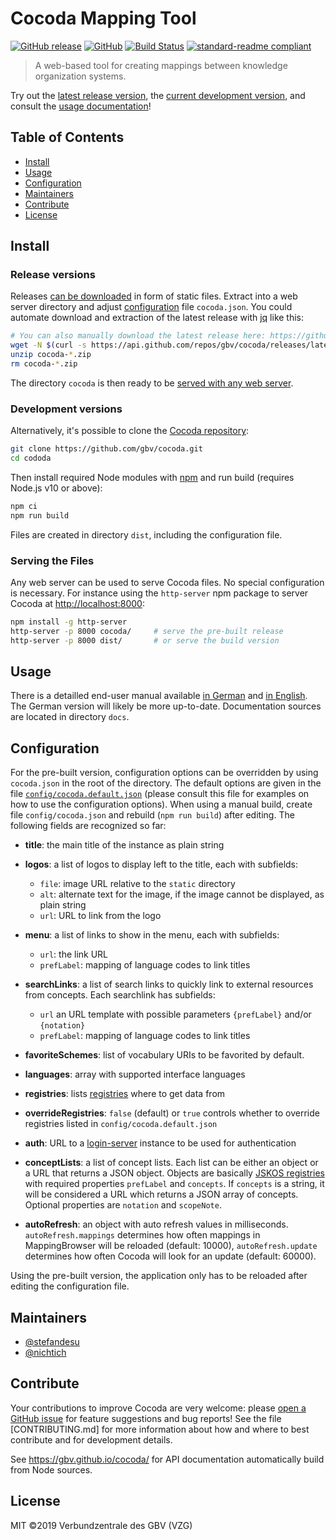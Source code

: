 # Cocoda Mapping Tool

[![GitHub release](https://img.shields.io/github/release/gbv/cocoda.svg)](https://github.com/gbv/cocoda/releases/latest)
[![GitHub](https://img.shields.io/github/license/gbv/cocoda.svg)](https://github.com/gbv/cocoda/blob/master/LICENSE)
[![Build Status](https://travis-ci.org/gbv/cocoda.svg?branch=dev)](https://travis-ci.org/gbv/cocoda)
[![standard-readme compliant](https://img.shields.io/badge/readme%20style-standard-brightgreen.svg)](https://github.com/RichardLitt/standard-readme)

> A web-based tool for creating mappings between knowledge organization systems.

Try out the [latest release version](https://coli-conc.gbv.de/cocoda/), the [current development version](https://coli-conc.gbv.de/cocoda/dev/), and consult the [usage documentation](#usage)!

## Table of Contents

- [Install](#install)
- [Usage](#usage)
- [Configuration](#configuration)
- [Maintainers](#maintainers)
- [Contribute](#contribute)
- [License](#license)

## Install

### Release versions

Releases [can be downloaded](https://github.com/gbv/cocoda/releases) in form of static files. Extract into a web server directory and adjust [configuration](#configuration) file `cocoda.json`. You could automate download and extraction of the latest release with [jq](https://stedolan.github.io/jq/) like this:

```bash
# You can also manually download the latest release here: https://github.com/gbv/cocoda/releases/latest
wget -N $(curl -s https://api.github.com/repos/gbv/cocoda/releases/latest | jq -r '.assets[].browser_download_url')
unzip cocoda-*.zip
rm cocoda-*.zip
```

The directory `cocoda` is then ready to be [served with any web server](#serving-the-files).

### Development versions

Alternatively, it's possible to clone the [Cocoda repository](https://github.com/gbv/cocoda):

```bash
git clone https://github.com/gbv/cocoda.git
cd cododa
```

Then install required Node modules with [npm](https://www.npmjs.com/get-npm) and run build (requires Node.js v10 or above):

```bash
npm ci
npm run build
```

Files are created in directory `dist`, including the configuration file.

### Serving the Files

Any web server can be used to serve Cocoda files. No special configuration is necessary. For instance using the `http-server` npm package to server Cocoda at <http://localhost:8000>:

```bash
npm install -g http-server
http-server -p 8000 cocoda/     # serve the pre-built release
http-server -p 8000 dist/       # or serve the build version
```

## Usage

There is a detailled end-user manual available [in German](https://gbv.github.io/cocoda/dev/user-manual-de.html) and [in English](https://gbv.github.io/cocoda/dev/user-manual-en.html). The German version will likely be more up-to-date. Documentation sources are located in directory `docs`.

## Configuration

For the pre-built version, configuration options can be overridden by using `cocoda.json` in the root of the directory. The default options are given in the file [`config/cocoda.default.json`](https://github.com/gbv/cocoda/blob/dev/config/cocoda.default.json) (please consult this file for examples on how to use the configuration options). When using a manual build, create file `config/cocoda.json` and rebuild (`npm run build`) after editing. The following fields are recognized so far:

* **title**: the main title of the instance as plain string

* **logos**: a list of logos to display left to the title, each with subfields:
  * `file`: image URL relative to the `static` directory
  * `alt`: alternate text for the image, if the image cannot be displayed, as plain string
  * `url`: URL to link from the logo

* **menu**: a list of links to show in the menu, each with subfields:
  * `url`: the link URL
  * `prefLabel`: mapping of language codes to link titles

* **searchLinks**: a list of search links to quickly link to external resources from concepts. Each searchlink has subfields:
  * `url` an URL template with possible parameters `{prefLabel}` and/or `{notation}`
  * `prefLabel`: mapping of language codes to link titles

* **favoriteSchemes**: list of vocabulary URIs to be favorited by default.

* **languages**: array with supported interface languages

* **registries**: lists [registries](#registries) where to get data from

* **overrideRegistries**: `false` (default) or `true`
  controls whether to override registries listed in `config/cocoda.default.json`

* **auth**: URL to a [login-server](https://github.com/gbv/login-server) instance to be used for authentication

* **conceptLists**: a list of concept lists. Each list can be either an object or a URL that returns a JSON object. Objects are basically [JSKOS registries](http://gbv.github.io/jskos/jskos.html#registries) with required properties `prefLabel` and `concepts`. If `concepts` is a string, it will be considered a URL which returns a JSON array of concepts. Optional properties are `notation` and `scopeNote`.

* **autoRefresh**: an object with auto refresh values in milliseconds. `autoRefresh.mappings` determines how often mappings in MappingBrowser will be reloaded (default: 10000), `autoRefresh.update` determines how often Cocoda will look for an update (default: 60000).

Using the pre-built version, the application only has to be reloaded after editing the configuration file.

## Maintainers

- [@stefandesu](https://github.com/stefandesu)
- [@nichtich](https://github.com/nichtich)

## Contribute

Your contributions to improve Cocoda are very welcome: please [open a GitHub issue](https://github.com/gbv/cocoda/issues/new) for feature suggestions and bug reports! See the file [CONTRIBUTING.md] for more information about how and where to best contribute and for development details.

See <https://gbv.github.io/cocoda/> for API documentation automatically build from Node sources.

## License

MIT ©2019 Verbundzentrale des GBV (VZG)
